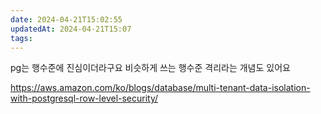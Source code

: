 ```yaml
---
date: 2024-04-21T15:02:55
updatedAt: 2024-04-21T15:07
tags: 
---
```

pg는 행수준에 진심이더라구요
비슷하게 쓰는 행수준 격리라는 개념도 있어요

https://aws.amazon.com/ko/blogs/database/multi-tenant-data-isolation-with-postgresql-row-level-security/